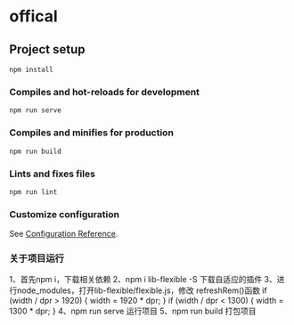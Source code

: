 <!--
 * @Author: your name
 * @Date: 2021-01-21 10:41:23
 * @LastEditTime: 2021-01-21 17:25:15
 * @LastEditors: your name
 * @Description: In User Settings Edit
 * @FilePath: \offical\README.md
-->
# offical

## Project setup
```
npm install
```

### Compiles and hot-reloads for development
```
npm run serve
```

### Compiles and minifies for production
```
npm run build
```

### Lints and fixes files
```
npm run lint
```

### Customize configuration
See [Configuration Reference](https://cli.vuejs.org/config/).


### 关于项目运行
1、首先npm i，下载相关依赖
2、npm i lib-flexible -S 下载自适应的插件
3、进行node_modules，打开lib-flexible/flexible.js，修改 refreshRem()函数
  if (width / dpr > 1920) {
            width = 1920 * dpr;
        }
        if (width / dpr < 1300) {
          width = 1300 * dpr;
      }
4、npm run serve 运行项目
5、npm run build 打包项目